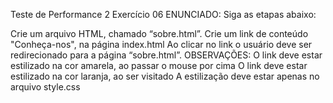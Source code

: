 Teste de Performance 2
Exercício 06
ENUNCIADO:
Siga as etapas abaixo:

Crie um arquivo HTML, chamado “sobre.html”.
Crie um link de conteúdo "Conheça-nos", na página index.html
Ao clicar no link o usuário deve ser redirecionado para a página “sobre.html”.
OBSERVAÇÕES:
O link deve estar estilizado na cor amarela, ao passar o mouse por cima
O link deve estar estilizado na cor laranja, ao ser visitado
A estilização deve estar apenas no arquivo style.css